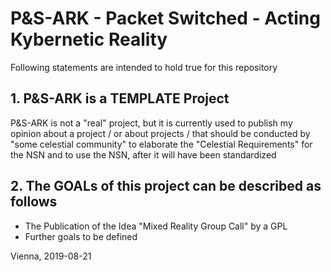 # P&S-ARK - Packet Switched - Acting Kybernetic Reality

Following statements are intended to hold true for this repository

## 1. P&S-ARK is a TEMPLATE Project

P&S-ARK is not a "real" project, but it is currently used to publish my opinion
about a project / or about projects / that should be conducted by "some
celestial community" to elaborate the "Celestial Requirements" for the NSN and
to use the NSN, after it will have been standardized

## 2. The GOALs of this project can be described as follows

- The Publication of the Idea "Mixed Reality Group Call" by a GPL
- Further goals to be defined

Vienna, 2019-08-21
